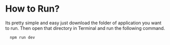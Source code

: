 # How to Run?
Its pretty simple and easy just download the folder of application you want to run. Then open that directory in Terminal and run the following command.
```bash
  npm run dev
```
    
